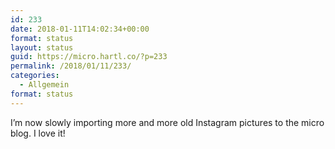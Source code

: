 ```yaml
---
id: 233
date: 2018-01-11T14:02:34+00:00
format: status
layout: status
guid: https://micro.hartl.co/?p=233
permalink: /2018/01/11/233/
categories:
  - Allgemein
format: status
---
```

I&#8217;m now slowly importing more and more old Instagram pictures to the micro blog. I love it!